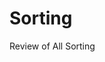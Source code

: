 <!--Start of Website Content-->
<div class="index-header">
    <h1>Sorting</h1>
    <p>Review of All Sorting</p>
</div>
